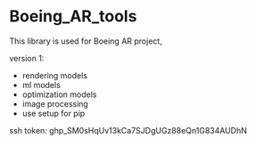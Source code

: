 # Boeing_AR_tools
This library is used for Boeing AR project, 

version 1:

- rendering models
- ml models
- optimization models
- image processing
-  use setup for pip 

ssh token: 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
